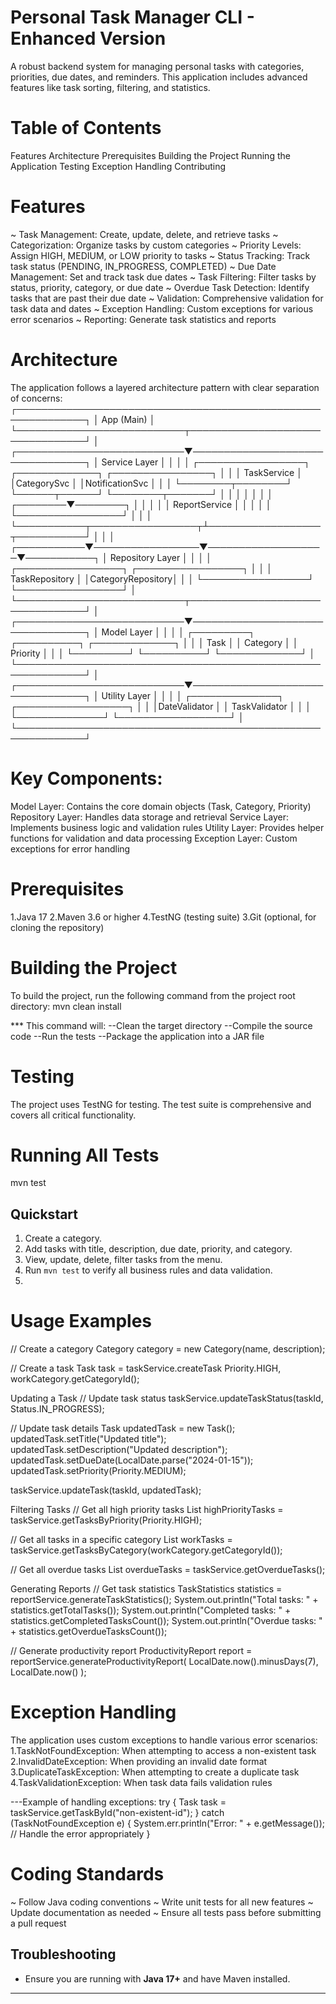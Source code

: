 
# Personal Task Manager CLI - Enhanced Version
A robust backend system for managing personal tasks with categories, priorities, due dates, and reminders. This application includes advanced features like task sorting, filtering, and statistics.

# Table of Contents
Features
Architecture
Prerequisites
Building the Project
Running the Application
Testing
Exception Handling
Contributing

# Features
~ Task Management: Create, update, delete, and retrieve tasks
~ Categorization: Organize tasks by custom categories
~ Priority Levels: Assign HIGH, MEDIUM, or LOW priority to tasks
~ Status Tracking: Track task status (PENDING, IN_PROGRESS, COMPLETED)
~ Due Date Management: Set and track task due dates
~ Task Filtering: Filter tasks by status, priority, category, or due date
~ Overdue Task Detection: Identify tasks that are past their due date
~ Validation: Comprehensive validation for task data and dates
~ Exception Handling: Custom exceptions for various error scenarios
~ Reporting: Generate task statistics and reports

# Architecture

The application follows a layered architecture pattern with clear separation of concerns:
┌─────────────────────────────────────────────────────────────┐
│                        App (Main)                           │
└───────────────────────────┬─────────────────────────────────┘
                            │
┌───────────────────────────▼─────────────────────────────────┐
│                      Service Layer                          │
│                                                             │
│  ┌─────────────────┐  ┌─────────────┐  ┌────────────────┐   │
│  │  TaskService    │  │CategorySvc  │  │NotificationSvc │   │
│  └────────┬────────┘  └──────┬──────┘  └────────┬───────┘   │
│           │                  │                  │           │
│  ┌────────▼────────┐         │                  │           │
│  │ ReportService   │         │                  │           │
│  └─────────────────┘         │                  │           │
└───────────┬─────────────────┬┴──────────────────┬───────────┘
            │                 │                   │
┌───────────▼─────────────────▼───────────────────▼───────────┐
│                     Repository Layer                         │
│                                                             │
│       ┌─────────────────┐      ┌─────────────────┐          │
│       │ TaskRepository  │      │CategoryRepository│          │
│       └─────────────────┘      └─────────────────┘          │
└───────────────────────────┬─────────────────────────────────┘
                            │
┌───────────────────────────▼─────────────────────────────────┐
│                       Model Layer                           │
│                                                             │
│    ┌─────────┐     ┌──────────┐      ┌─────────────┐        │
│    │  Task   │     │ Category  │      │  Priority   │        │
│    └─────────┘     └──────────┘      └─────────────┘        │
└─────────────────────────────────────────────────────────────┘
                            │
┌───────────────────────────▼─────────────────────────────────┐
│                     Utility Layer                           │
│                                                             │
│    ┌──────────────┐          ┌──────────────────┐           │
│    │DateValidator │          │  TaskValidator   │           │
│    └──────────────┘          └──────────────────┘           │
└─────────────────────────────────────────────────────────────┘

# Key Components:
Model Layer: Contains the core domain objects (Task, Category, Priority)
Repository Layer: Handles data storage and retrieval
Service Layer: Implements business logic and validation rules
Utility Layer: Provides helper functions for validation and data processing
Exception Layer: Custom exceptions for error handling

# Prerequisites
1.Java 17 
2.Maven 3.6 or higher
4.TestNG (testing suite)
3.Git (optional, for cloning the repository)

# Building the Project
To build the project, run the following command from the project root directory:
mvn clean install

*** This command will:
--Clean the target directory
--Compile the source code
--Run the tests
--Package the application into a JAR file

# Testing
  The project uses TestNG for testing. The test suite is comprehensive and covers all critical functionality.
  
# Running All Tests
   mvn test
   
## Quickstart
1. Create a category.
2. Add tasks with title, description, due date, priority, and category.
3. View, update, delete, filter tasks from the menu.
4. Run `mvn test` to verify all business rules and data validation.
5. 
# Usage Examples

// Create a category
Category category = new Category(name, description);

// Create a task
Task task = taskService.createTask
    Priority.HIGH,
    workCategory.getCategoryId();

Updating a Task
// Update task status
taskService.updateTaskStatus(taskId, Status.IN_PROGRESS);

// Update task details
Task updatedTask = new Task();
updatedTask.setTitle("Updated title");
updatedTask.setDescription("Updated description");
updatedTask.setDueDate(LocalDate.parse("2024-01-15"));
updatedTask.setPriority(Priority.MEDIUM);

taskService.updateTask(taskId, updatedTask);

Filtering Tasks
// Get all high priority tasks
List highPriorityTasks = taskService.getTasksByPriority(Priority.HIGH);

// Get all tasks in a specific category
List workTasks = taskService.getTasksByCategory(workCategory.getCategoryId());

// Get all overdue tasks
List overdueTasks = taskService.getOverdueTasks();

Generating Reports
// Get task statistics
TaskStatistics statistics = reportService.generateTaskStatistics();
System.out.println("Total tasks: " + statistics.getTotalTasks());
System.out.println("Completed tasks: " + statistics.getCompletedTasksCount());
System.out.println("Overdue tasks: " + statistics.getOverdueTasksCount());

// Generate productivity report
ProductivityReport report = reportService.generateProductivityReport(
    LocalDate.now().minusDays(7),
    LocalDate.now()
);

# Exception Handling 
The application uses custom exceptions to handle various error scenarios:
1.TaskNotFoundException: When attempting to access a non-existent task
2.InvalidDateException: When providing an invalid date format
3.DuplicateTaskException: When attempting to create a duplicate task
4.TaskValidationException: When task data fails validation rules

---Example of handling exceptions:
try {
    Task task = taskService.getTaskById("non-existent-id");
} catch (TaskNotFoundException e) {
    System.err.println("Error: " + e.getMessage());
    // Handle the error appropriately
}

# Coding Standards
~ Follow Java coding conventions
~ Write unit tests for all new features
~ Update documentation as needed
~ Ensure all tests pass before submitting a pull request

## Troubleshooting
- Ensure you are running with **Java 17+** and have Maven installed.

---
